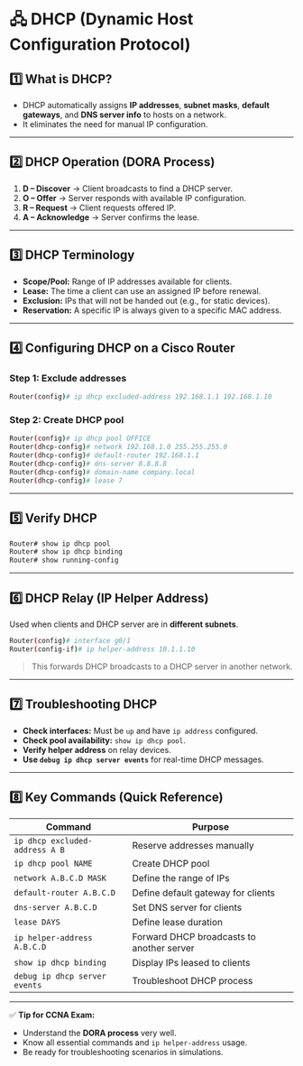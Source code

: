 # 🖧 DHCP (Dynamic Host Configuration Protocol)

## 1️⃣ What is DHCP?

- DHCP automatically assigns **IP addresses**, **subnet masks**, **default gateways**, and **DNS server info** to hosts on a network.
- It eliminates the need for manual IP configuration.

---

## 2️⃣ DHCP Operation (DORA Process)

1. **D – Discover** → Client broadcasts to find a DHCP server.
2. **O – Offer** → Server responds with available IP configuration.
3. **R – Request** → Client requests offered IP.
4. **A – Acknowledge** → Server confirms the lease.

---

## 3️⃣ DHCP Terminology

- **Scope/Pool:** Range of IP addresses available for clients.
- **Lease:** The time a client can use an assigned IP before renewal.
- **Exclusion:** IPs that will not be handed out (e.g., for static devices).
- **Reservation:** A specific IP is always given to a specific MAC address.

---

## 4️⃣ Configuring DHCP on a Cisco Router

### Step 1: Exclude addresses
```bash
Router(config)# ip dhcp excluded-address 192.168.1.1 192.168.1.10
```

### Step 2: Create DHCP pool
```bash
Router(config)# ip dhcp pool OFFICE
Router(dhcp-config)# network 192.168.1.0 255.255.255.0
Router(dhcp-config)# default-router 192.168.1.1
Router(dhcp-config)# dns-server 8.8.8.8
Router(dhcp-config)# domain-name company.local
Router(dhcp-config)# lease 7
```

---

## 5️⃣ Verify DHCP

```bash
Router# show ip dhcp pool
Router# show ip dhcp binding
Router# show running-config
```

---

## 6️⃣ DHCP Relay (IP Helper Address)

Used when clients and DHCP server are in **different subnets**.

```bash
Router(config)# interface g0/1
Router(config-if)# ip helper-address 10.1.1.10
```
> This forwards DHCP broadcasts to a DHCP server in another network.

---

## 7️⃣ Troubleshooting DHCP

- **Check interfaces:** Must be `up` and have `ip address` configured.
- **Check pool availability:** `show ip dhcp pool`.
- **Verify helper address** on relay devices.
- **Use `debug ip dhcp server events`** for real-time DHCP messages.

---

## 8️⃣ Key Commands (Quick Reference)

| Command                                | Purpose                                   |
|---------------------------------------|-------------------------------------------|
| `ip dhcp excluded-address A B`        | Reserve addresses manually                |
| `ip dhcp pool NAME`                   | Create DHCP pool                         |
| `network A.B.C.D MASK`                | Define the range of IPs                   |
| `default-router A.B.C.D`              | Define default gateway for clients        |
| `dns-server A.B.C.D`                  | Set DNS server for clients                |
| `lease DAYS`                          | Define lease duration                     |
| `ip helper-address A.B.C.D`           | Forward DHCP broadcasts to another server |
| `show ip dhcp binding`                | Display IPs leased to clients             |
| `debug ip dhcp server events`         | Troubleshoot DHCP process                 |

---

✅ **Tip for CCNA Exam:**  
- Understand the **DORA process** very well.  
- Know all essential commands and `ip helper-address` usage.  
- Be ready for troubleshooting scenarios in simulations.
